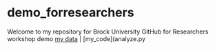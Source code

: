 # demo_forresearchers
Welcome to my repository for Brock University GitHub for Researchers workshop demo
[my data](data.txt) | [my_code](analyze.py
